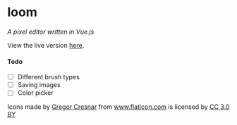 # loom

_A pixel editor written in Vue.js_

View the live version [here](https://loom.netlify.com/).

#### Todo
- [ ] Different brush types
- [ ] Saving images
- [ ] Color picker

Icons made by <a href="https://www.flaticon.com/authors/gregor-cresnar" title="Gregor Cresnar">Gregor Cresnar</a>
from <a href="https://www.flaticon.com/" title="Flaticon">www.flaticon.com</a> is licensed by
<a href="http://creativecommons.org/licenses/by/3.0/" title="Creative Commons BY 3.0" target="_blank">CC 3.0 BY</a>
